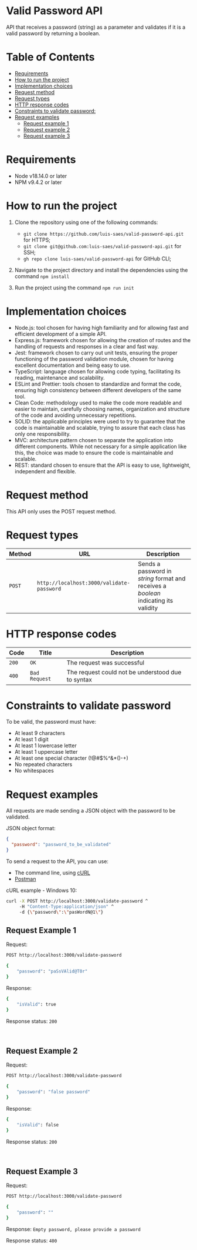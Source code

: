 # Valid Password API

API that receives a password (string) as a parameter and validates if it is a valid password by returning a boolean.

# Table of Contents

- [Requirements](#requirements)
- [How to run the project](#how-to-run-the-project)
- [Implementation choices](#implementation-choices)
- [Request method](#request-method)
- [Request types](#request-types)
- [HTTP response codes](#http-response-codes)
- [Constraints to validate password:](#constraints-to-validate-password)
- [Request examples](#request-examples)
  - [Request example 1](#request-example-1)
  - [Request example 2](#request-example-2)
  - [Request example 3](#request-example-3)

# Requirements

- Node v18.14.0 or later
- NPM v9.4.2 or later

# How to run the project

1. Clone the repository using one of the following commands:

   - `git clone https://github.com/luis-saes/valid-password-api.git` for HTTPS;
   - `git clone git@github.com:luis-saes/valid-password-api.git` for SSH;
   - `gh repo clone luis-saes/valid-password-api` for GitHub CLI;

2. Navigate to the project directory and install the dependencies using the command `npm install`

3. Run the project using the command `npm run init`

# Implementation choices

- Node.js: tool chosen for having high familiarity and for allowing fast and efficient development of a simple API.
- Express.js: framework chosen for allowing the creation of routes and the handling of requests and responses in a clear and fast way.
- Jest: framework chosen to carry out unit tests, ensuring the proper functioning of the password validation module, chosen for having excellent documentation and being easy to use.
- TypeScript: language chosen for allowing code typing, facilitating its reading, maintenance and scalability.
- ESLint and Prettier: tools chosen to standardize and format the code, ensuring high consistency between different developers of the same tool.
- Clean Code: methodology used to make the code more readable and easier to maintain, carefully choosing names, organization and structure of the code and avoiding unnecessary repetitions.
- SOLID: the applicable principles were used to try to guarantee that the code is maintainable and scalable, trying to assure that each class has only one responsibility.
- MVC: architecture pattern chosen to separate the application into different components. While not necessary for a simple application like this, the choice was made to ensure the code is maintainable and scalable.
- REST: standard chosen to ensure that the API is easy to use, lightweight, independent and flexible.

# Request method

This API only uses the POST request method.

# Request types

| Method | URL                                       | Description                                                                          |
| ------ | ----------------------------------------- | ------------------------------------------------------------------------------------ |
| `POST` | `http://localhost:3000/validate-password` | Sends a password in _string_ format and receives a _boolean_ indicating its validity |

# HTTP response codes

| Code  | Title         | Description                                       |
| ----- | ------------- | ------------------------------------------------- |
| `200` | `OK`          | The request was successful                        |
| `400` | `Bad Request` | The request could not be understood due to syntax |

# Constraints to validate password

To be valid, the password must have:

- At least 9 characters
- At least 1 digit
- At least 1 lowercase letter
- At least 1 uppercase letter
- At least one special character (!@#$%^&\*()-+)
- No repeated characters
- No whitespaces

# Request examples

All requests are made sending a JSON object with the password to be validated.

JSON object format:

```json
{
  "password": "password_to_be_validated"
}
```

To send a request to the API, you can use:

- The command line, using [cURL](https://curl.se/)
- [Postman](https://www.postman.com/)

cURL example - Windows 10:

```bash
curl -X POST http://localhost:3000/validate-password ^
     -H "Content-Type:application/json" ^
     -d {\"password\":\"pasWordN@1\"}
```

## Request Example 1

Request:

```bash
POST http://localhost:3000/validate-password

{
    "password": "paSsVAlid@T0r"
}
```

Response:

```bash
{
    "isValid": true
}
```

Response status: `200`

<br>

## Request Example 2

Request:

```bash
POST http://localhost:3000/validate-password

{
    "password": "false password"
}
```

Response:

```bash
{
    "isValid": false
}
```

Response status: `200`

<br>

## Request Example 3

Request:

```bash
POST http://localhost:3000/validate-password

{
    "password": ""
}
```

Response: `Empty password, please provide a password`

Response status: `400`
